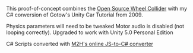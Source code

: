 This proof-of-concept combines the [Open Source Wheel Collider](http://wiki.unity3d.com/index.php?title=WheelColliderSource) with my C# conversion of Gotow's Unity Car Tutorial from 2009.

Physics parameters will need to be tweaked
Motor audio is disabled (not looping correctly). 
Upgraded to work with Unity 5.0 Personal Edition

C# Scripts converted with [M2H's online JS-to-C# converter](http://www.m2h.nl/files/js_to_c.php)
